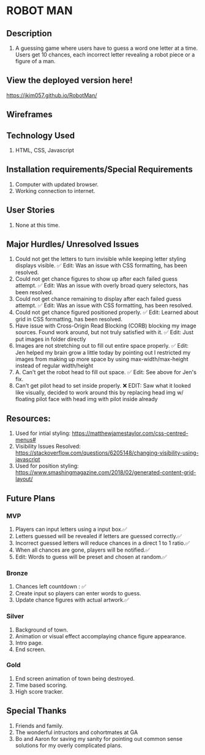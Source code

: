 # ROBOT MAN

## Description

1. A guessing game where users have to guess a word one letter at a time. Users get 10 chances, each incorrect letter revealing a robot piece or a figure of a man.

## View the deployed version here!
https://jkim057.github.io/RobotMan/

## Wireframes

 <!-- 
 An embedded screenshot of the app

 List of the Technologies used ✅
 Installation instructions ✅

 Your User stories – who are your users, what do they want and why?

 Your Wireframes – sketches of major views /  interfaces in your application

 Descriptions of any Unsolved problems or major hurdles you had to overcome -->

## Technology Used
1. HTML, CSS, Javascript

## Installation requirements/Special Requirements
1. Computer with updated browser.
1. Working connection to internet.

## User Stories
1. None at this time.
<!-- Your User stories – who are your users, what do they want and why? -->

## Major Hurdles/ Unresolved Issues
1. Could not get the letters to turn invisible while keeping letter styling displays visible. ✅ Edit: Was an issue with CSS formatting, has been resolved.
1. Could not get chance figures to show up after each failed guess attempt. ✅ Edit: Was an issue with overly broad query selectors, has been resolved.
1. Could not get chance remaining to display after each failed guess attempt. ✅ Edit: Was an issue with  CSS formatting, has been resolved.
1. Could not get chance figured positioned properly. ✅ Edit: Learned about grid in CSS formatting, has been resolved.
1. Have issue with Cross-Origin Read Blocking (CORB) blocking my image sources. Found work around, but not truly satisfied with it. ✅ Edit: Just put images in folder directly 
1. Images are not stretching out to fill out entire space properly. ✅ Edit: Jen helped my brain grow a little today by pointing out I restricted my images from making up more space by using max-width/max-height instead of regular width/height
1. A. Can't get the robot head to fill out space.  ✅ Edit: See above for Jen's fix.
1. Can't get pilot head to set inside properly. ❌ EDIT: Saw what it looked like visually, decided to work around this by replacing head img w/ floating pilot face with head img with pilot inside already




## Resources:
1. Used for intial styling: https://matthewjamestaylor.com/css-centred-menus#
1. Visibility Issues Resolved: https://stackoverflow.com/questions/6205148/changing-visibility-using-javascript 
1. Used for position styling: https://www.smashingmagazine.com/2018/02/generated-content-grid-layout/


## Future Plans
### MVP
1. Players can input letters using a input box.✅
2. Letters guessed will be revealed if letters are guessed correctly.✅
3. Incorrect guessed letters will reduce chances in a direct 1 to 1 ratio.✅
4. When all chances are gone, players will be notified.✅
5. Edit: Words to guess will be preset and chosen at random.✅
### Bronze
1. Chances left countdown : ✅
1. Create input so players can enter words to guess.
1. Update chance figures with actual artwork.✅
### Silver
1. Background of town.
1. Animation or visual effect accomplaying chance figure appearance.
1. Intro page.
1. End screen.
### Gold
1. End screen animation of town being destroyed.
1. Time based scoring.
1. High score tracker.



## Special Thanks
1. Friends and family.
1. The wonderful intructors and cohortmates at GA
1. Bo and Aaron for saving my sanity for pointing out common sense solutions for my overly complicated plans.

